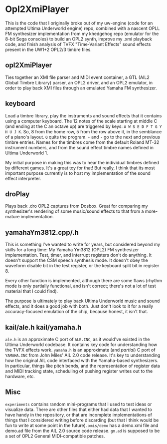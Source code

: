 # Opl2XmiPlayer

This is the code that I originally broke out of my uw-engine (code for an attempted Ultima Underworld engine) repo, combined with a nascent OPLL FM synthesizer implementation from my khedgehog repo (emulator for the 8-bit Sega consoles) to build an OPL2 synth, improve my .xmi playback code, and finish analysis of TVFX "Time-Variant Effects" sound effects present in the UW1+2 OPL2/3 timbre files.

## opl2XmiPlayer

Ties together an XMI file parser and MIDI event container, a GTL (AIL2 Global Timbre Library) parser, an OPL2 driver, and an OPL2 emulator, in order to play back XMI files through an emulated Yamaha FM synthesizer.

## keyboard

Load a timbre library, play the instruments and sound effects that it contains using a computer keyboard. The 12 notes of the scale starting at middle C (and ending at the C an octave up) are triggered by keys: `A W S E D F T G Y H U J K`. So, 8 from the home row, 5 from the row above it, in the semblance of a piano's layout. `Q` quits the program. `+` and `-` go to the next and previous timbre entries. Names for the timbres come from the default Roland MT-32 instrument numbers, and from the sound effect timbre names defined in Ultima Underworld 1.

My initial purpose in making this was to hear the individual timbres defined by different games. It's a great toy for that! But really, I think that its most important purpose currently is to host my implementation of the sound effect interpreter.

## droPlay

Plays back .dro OPL2 captures from Dosbox. Great for comparing my synthesizer's rendering of some music/sound effects to that from a more-mature implementation.

## yamahaYm3812.cpp/.h

This is something I've wanted to write for years, but considered beyond my skills for a long time: My Yamaha Ym3812 (OPL2) FM synthesizer implementation. Test, timer, and interrupt registers don't do anything. It doesn't support the CSM speech synthesis mode. It doesn't obey the waveform disable bit in the test register, or the keyboard split bit in register 8.

Every other function is implemented, although there are some flaws (rhythm mode is only partially functional, and isn't correct; there's not a lot of test material that I could find).

The purpose is ultimately to play back Ultima Underworld music and sound effects, and it does a good job with both. Just don't look to it for a really accuracy-focused emulation of the chip, because honest, it isn't that.

## kail/ale.h kail/yamaha.h

`ale.h` is an approximate C port of `ALE.INC`, as it would've existed in the Ultima Underworld codebase. It contains key code for understanding how the TVFX effects work. `yamaha.h` is an approximate (and *partial*) C port of `YAMAHA.INC` from John Miles' AIL 2.0 code release. It's key to understanding how the original AIL code interfaced with the Yamaha-based synthesizers. In particular, things like pitch bends, and the representation of register data and MIDI tracking state, scheduling of pushing register writes out to the hardware, etc.

## Misc

`experiments` contains random mini-programs that I used to test ideas or visualize data. There are other files that either had data that I wanted to have handy in the repository, or that are incomplete implementations of things that I considered writing before discarding (but that I think would be fun to write at some point in the future). `xmis/demo` has a demo.xmi file and demo.ad file from the AIL 2.0 source code release. `gm.ad` is supposed to be a set of OPL2 General MIDI-compatible patches.